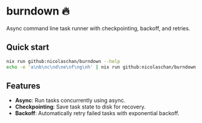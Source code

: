 # burndown 🔥

Async command line task runner with checkpointing, backoff, and retries.

## Quick start

```bash
nix run github:nicolaschan/burndown --help
echo -e 'a\nb\nc\nd\ne\nf\ng\nh' | nix run github:nicolaschan/burndown -- --cmd 'nix run github:nicolaschan/burndown#flakysnail'
```

## Features
- **Async**: Run tasks concurrently using async.
- **Checkpointing**: Save task state to disk for recovery.
- **Backoff**: Automatically retry failed tasks with exponential backoff.
